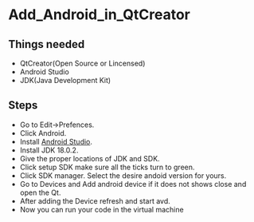 # Add_Android_in_QtCreator

## Things needed 
* QtCreator(Open Source or Lincensed)
* Android Studio
* JDK(Java Development Kit) 

## Steps 

* Go to Edit->Prefences.
* Click Android.
* Install [Android Studio](https://developer.android.com/studio).
* Install JDK 18.0.2.
* Give the proper locations of JDK and SDK.
* Click setup SDK make sure all the ticks turn to green.
* Click SDK manager. Select the desire andoid version for yours.
* Go to Devices and Add android device if it does not shows close and open the Qt.
* After adding the Device refresh and start avd.
* Now you can run your code in the virtual machine
